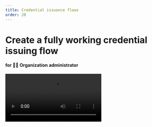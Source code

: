 ```yaml
---
title: Credential issuance flows
order: 20
---
```


# Create a fully working credential issuing flow

#### for 👩‍⚖️ Organization administrator

<video controls="controls" src="https://github.com/ForkbombEu/signroom/raw/main/screenshots/videos/issuance_flow.webm" />

